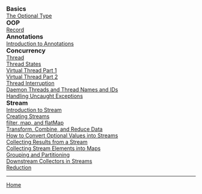 <div>
  <div style="display:inline-block; vertical-align:top; margin-right:2em;">
    <h3 style="margin:0;">Basics</h3>
    <ul style="margin:0; padding-left:0; list-style:none;">
      <li><a href="./basics/optional/1_The_Optional_Type.html">The Optional Type</a></li>
    </ul>   
    <h3 style="margin:0;">OOP</h3>
    <ul style="margin:0; padding-left:0; list-style:none;">
      <li><a href="./records/records.html">Record</a></li>
    </ul>
    <h3 style="margin:0;">Annotations</h3>
    <ul style="margin:0; padding-left:0; list-style:none;">
      <li><a href="./anotation/1_Introduction_to_annotations.html">Introduction to Annotations</a></li>
    </ul>
  </div>

  <div style="display:inline-block; vertical-align:top; margin-right:2em;">
    <h3 style="margin:0;">Concurrency</h3>
    <ul style="margin:0; padding-left:0px; list-style:none;">
      <li><a href="./concurrency/1_Thread.html">Thread</a></li>
      <li><a href="./concurrency/2_Thread_States.html">Thread States</a></li>
      <li><a href="./concurrency/3_Virtual_Thread_Part1.html">Virtual Thread Part 1</a></li>
      <li><a href="./concurrency/4_Virtual_Thread_Part2.html">Virtual Thread Part 2</a></li>
      <li><a href="./concurrency/5_Thread_Interruption.html">Thread Interruption</a></li>
      <li><a href="./concurrency/6_Daemon_Threads_and_Thread_Names_and_IDs.html">Daemon Threads and Thread Names and IDs</a></li>
      <li><a href="./concurrency/7_Handling_Uncaught_Exceptions.html">Handling Uncaught Exceptions</a></li>
      <!-- HASELEM 10.3.6. Thread Priorities -->
    </ul>
  </div>

  <div style="display:inline-block; vertical-align:top;">
    <h3 style="margin:0;">Stream</h3>
    <ul style="margin:0; padding-left:0px; list-style:none;">
      <li><a href="./stream/1_Introduction_to_stream.html">Introduction to Stream</a></li>
      <li><a href="./stream/2_Creating_Streams.html">Creating Streams</a></li>
       <li><a href="./stream/3_filter_map,_and_flatMap.html">filter, map, and flatMap</a></li>
       <li><a href="./stream/4_Transform_Combine_and_Reduce_Data.html">Transform, Combine, and Reduce Data</a></li>
       <li><a href="./stream/5_How_to_Convert_Optional_Values_into_Streams.html">How to Convert Optional Values into Streams</a></li>
       <li><a href="./stream/6_Collecting_Results_from_a_Stream.html">Collecting Results from a Stream</a></li>
       <li><a href="./stream/7_Collecting_Stream_Elements_into_Maps.html">Collecting Stream Elements into Maps</a></li>
       <li><a href="./stream/8_Grouping_and_Partitioning.html">Grouping and Partitioning</a></li>
       <li><a href="./stream/9_Downstream_Collectors_in_Streams.html">Downstream Collectors in Streams</a></li>
       <li><a href="./stream/10_Reduction.html">Reduction</a></li>
<!--1.13. Primitive Type Streams -->
    </ul>
  </div>
</div>


--- 

[Home](./../README.md)
